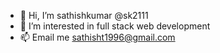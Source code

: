 - 👋 Hi, I’m sathishkumar @sk2111
- 👀 I’m interested in full stack web development
- 📫 Email me sathisht1996@gmail.com

